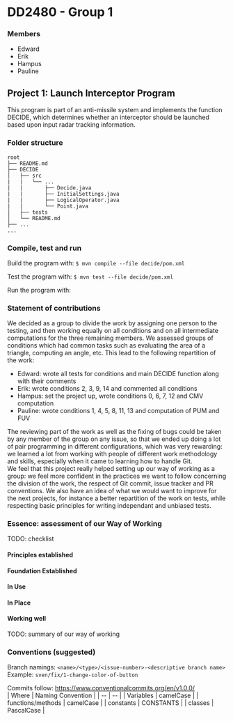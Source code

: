 # DD2480 - Group 1

### Members
* Edward
* Erik
* Hampus
* Pauline

## Project 1: Launch Interceptor Program

This program is part of an anti-missile system and implements the function DECIDE, which determines whether an interceptor should be
launched based upon input radar tracking information.

### Folder structure
```
root  
├── README.md  
├── DECIDE  
│   ├── src  
|   |   └── ...
|   |       ├── Decide.java
|   |       ├── InitialSettings.java
|   |       ├── LogicalOperator.java
|   |       └── Point.java
│   ├── tests  
│   └── README.md  
├── ...
...

```

### Compile, test and run

Build the program with:
`$ mvn compile --file decide/pom.xml`

Test the program with:
`$ mvn test --file decide/pom.xml`

Run the program with:


### Statement of contributions

We decided as a group to divide the work by assigning one person to the testing,
and then working equally on all conditions and on all intermediate computations for the three remaining members.
We assessed groups of conditions which had common tasks such as evaluating the area of a triangle, computing an angle, etc. 
This lead to the following repartition of the work:

* Edward: wrote all tests for conditions and main DECIDE function along with their comments
* Erik: wrote conditions 2, 3, 9, 14 and commented all conditions
* Hampus: set the project up, wrote conditions 0, 6, 7, 12 and CMV computation
* Pauline: wrote conditions 1, 4, 5, 8, 11, 13 and computation of PUM and FUV

The reviewing part of the work as well as the fixing of bugs could be taken by any member of the group on any issue, so that we ended up doing a lot of pair programming in different configurations, which was very rewarding: we learned a lot from working with people of different work methodology and skills, especially when it came to learning how to handle Git.  
We feel that this project really helped setting up our way of working as a group: we feel more confident in the practices we want to follow concerning the division of the work, the respect of Git commit, issue tracker and PR conventions. We also have an idea of what we would want to improve for the next projects, for instance a better repartition of the work on tests, while respecting basic principles for writing independant and unbiased tests. 

### Essence: assessment of our Way of Working

TODO: checklist

#### Principles established

#### Foundation Established

#### In Use

#### In Place

#### Working well

TODO: summary of our way of working


### Conventions (suggested)
Branch namings: `<name>/<type>/<issue-number>-<descriptive branch name>`  
Example: `sven/fix/1-change-color-of-button`


Commits follow: https://www.conventionalcommits.org/en/v1.0.0/  
| Where | Naming Convention |
| -- | -- |
| Variables | camelCase |
| functions/methods | camelCase |
| constants | CONSTANTS |
| classes | PascalCase |




